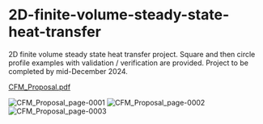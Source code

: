 # 2D-finite-volume-steady-state-heat-transfer
2D finite volume steady state heat transfer project. Square and then circle profile examples with validation / verification are provided. Project to be completed by mid-December 2024.

[CFM_Proposal.pdf](https://github.com/user-attachments/files/17941855/CFM_Proposal.pdf)

![CFM_Proposal_page-0001](https://github.com/user-attachments/assets/200bedc2-ff49-4b8a-a0f1-9a1430c1a650)
![CFM_Proposal_page-0002](https://github.com/user-attachments/assets/a6a8fb28-8aaa-49da-9cd0-7ec86109ed85)
![CFM_Proposal_page-0003](https://github.com/user-attachments/assets/8a8a27fd-d0fa-4ab9-9a32-c8809dacebc6)
